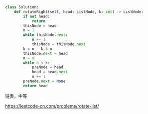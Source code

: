 <!--
 * @Description: 
 * @Autor: Au3C2
 * @Date: 2021-03-27 09:42:37
 * @LastEditors: Au3C2
 * @LastEditTime: 2021-03-28 11:46:56
-->
```python
class Solution:
    def rotateRight(self, head: ListNode, k: int) -> ListNode:
        if not head:
            return
        thisNode = head
        n = 1
        while thisNode.next:
            n += 1
            thisNode = thisNode.next
        k = n - k % n
        thisNode.next = head
        n = 0
        while n < k:
            preNode = head
            head = head.next
            n += 1
        preNode.next = None
        return head
```
链表，中等

https://leetcode-cn.com/problems/rotate-list/

